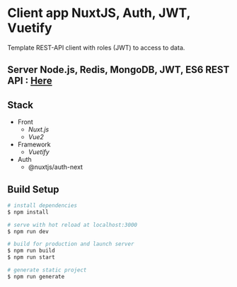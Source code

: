 # Client app NuxtJS, Auth, JWT, Vuetify

Template REST-API client with roles (JWT) to access to data.

## Server Node.js, Redis, MongoDB, JWT, ES6 REST API : [Here](https://github.com/bondrogeen/rest-api-express-mongodb-redis-jwt)

## Stack

- Front
  - _Nuxt.js_
  - _Vue2_
- Framework
  - _Vuetify_
- Auth
  - @nuxtjs/auth-next

## Build Setup

```bash
# install dependencies
$ npm install

# serve with hot reload at localhost:3000
$ npm run dev

# build for production and launch server
$ npm run build
$ npm run start

# generate static project
$ npm run generate
```
